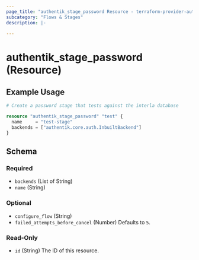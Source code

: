 ```yaml
---
page_title: "authentik_stage_password Resource - terraform-provider-authentik"
subcategory: "Flows & Stages"
description: |-
  
---
```


# authentik_stage_password (Resource)



## Example Usage

```terraform
# Create a password stage that tests against the interla database

resource "authentik_stage_password" "test" {
  name     = "test-stage"
  backends = ["authentik.core.auth.InbuiltBackend"]
}
```

<!-- schema generated by tfplugindocs -->
## Schema

### Required

- `backends` (List of String)
- `name` (String)

### Optional

- `configure_flow` (String)
- `failed_attempts_before_cancel` (Number) Defaults to `5`.

### Read-Only

- `id` (String) The ID of this resource.
